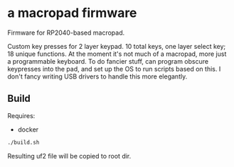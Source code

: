 # a macropad firmware
Firmware for RP2040-based macropad.

Custom key presses for 2 layer keypad. 10 total keys, one layer select key; 18 unique functions. At the moment it's not much of a macropad, more just a programmable keyboard. To do fancier stuff, can program obscure keypresses into the pad, and set up the OS to run scripts based on this. I don't fancy writing USB drivers to handle this more elegantly.

## Build

Requires:
- docker

```bash
./build.sh
```

Resulting uf2 file will be copied to root dir.
